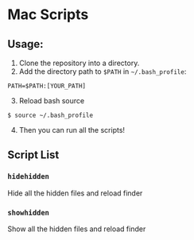 # Mac Scripts

## Usage:

1. Clone the repository into a directory.
2. Add the directory path to `$PATH` in `~/.bash_profile`:
```
PATH=$PATH:[YOUR_PATH]
```
3. Reload bash source
```
$ source ~/.bash_profile
```
4. Then you can run all the scripts!

## Script List

### `hidehidden`

Hide all the hidden files and reload finder

### `showhidden`

Show all the hidden files and reload finder
